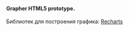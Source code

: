 #### Grapher HTML5 prototype.

Библиотек для построения графика: [Recharts](https://github.com/recharts/recharts)